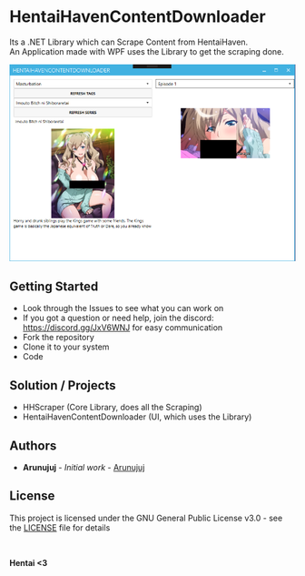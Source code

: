 # HentaiHavenContentDownloader

Its a .NET Library which can Scrape Content from HentaiHaven.<br/>
An Application made with WPF uses the Library to get the scraping done.

![Current ContentDownloader Window](https://github.com/Arunujuj/HHScraper/blob/master/Screenshots/screen_3.png)

## Getting Started

- Look through the Issues to see what you can work on
- If you got a question or need help, join the discord: https://discord.gg/JxV6WNJ for easy communication
- Fork the repository
- Clone it to your system
- Code

## Solution / Projects

- HHScraper (Core Library, does all the Scraping)
- HentaiHavenContentDownloader (UI, which uses the Library)

## Authors

* **Arunujuj** - *Initial work* - [Arunujuj](https://github.com/Arunujuj)

## License

This project is licensed under the GNU General Public License v3.0 - see the [LICENSE](LICENSE) file for details

<br/>

**Hentai <3**



